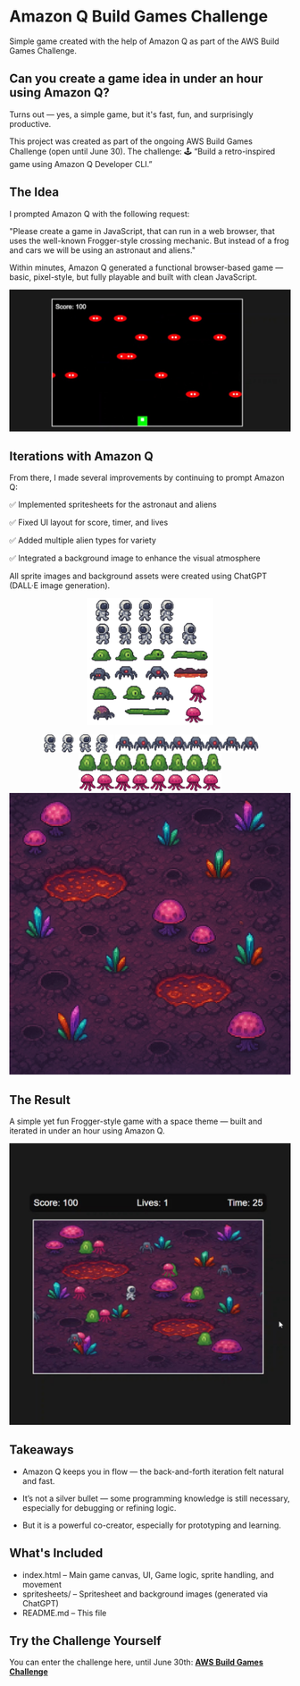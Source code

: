 # Amazon Q Build Games Challenge
Simple game created with the help of Amazon Q as part of the AWS Build Games Challenge.

## Can you create a game idea in under an hour using Amazon Q?
Turns out — yes, a simple game, but it's fast, fun, and surprisingly productive.

This project was created as part of the ongoing AWS Build Games Challenge (open until June 30). The challenge:
🕹 “Build a retro-inspired game using Amazon Q Developer CLI.”

## The Idea
I prompted Amazon Q with the following request:

"Please create a game in JavaScript, that can run in a web browser, that uses the well-known Frogger-style crossing mechanic. But instead of a frog and cars we will be using an astronaut and aliens."

Within minutes, Amazon Q generated a functional browser-based game — basic, pixel-style, but fully playable and built with clean JavaScript.

<p align="center">
  <img src="./screenshots/alien_game_start.jpeg" />
</p>

## Iterations with Amazon Q
From there, I made several improvements by continuing to prompt Amazon Q:

✅ Implemented spritesheets for the astronaut and aliens

✅ Fixed UI layout for score, timer, and lives

✅ Added multiple alien types for variety

✅ Integrated a background image to enhance the visual atmosphere

All sprite images and background assets were created using ChatGPT (DALL·E image generation).

<p align="center">
  <img src="./spritesheets/alien_game_spritesheet.png" width=45% height=45% />
</p>
<p align="center">
  <img src="./spritesheets/astronaut_spritesheet.png" />
  <img src="./spritesheets/alien1_spritesheet.png" />
  <img src="./spritesheets/alien2_spritesheet.png" />
  <img src="./spritesheets/alien3_spritesheet.png" />
  <img src="./spritesheets/space_background.png" />
</p>

## The Result
A simple yet fun Frogger-style game with a space theme — built and iterated in under an hour using Amazon Q.

<p align="center">
  <img src="./screenshots/alien_game_1.jpeg" />
</p>

## Takeaways

- Amazon Q keeps you in flow — the back-and-forth iteration felt natural and fast.

- It’s not a silver bullet — some programming knowledge is still necessary, especially for debugging or refining logic.

- But it is a powerful co-creator, especially for prototyping and learning.

## What's Included

- index.html – Main game canvas, UI, Game logic, sprite handling, and movement
- spritesheets/ – Spritesheet and background images (generated via ChatGPT)
- README.md – This file

## Try the Challenge Yourself
You can enter the challenge here, until June 30th:
**[AWS Build Games Challenge](https://community.aws/content/2y6egGcPAGQs8EwtQUM9KAONojz/build-games-challenge-build-classics-with-amazon-q-developer-cli?trk=b3ed9c83-eb20-4f68-b5b4-ffdc878e85c6&sc_channel=em&bb=237784)**

